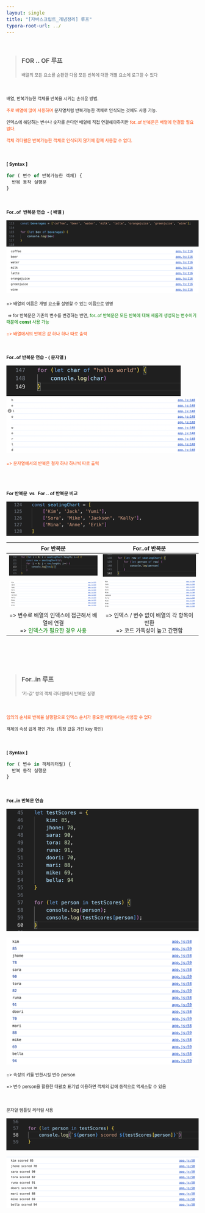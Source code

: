 ```yaml
---
layout: single
title: "[자바스크립트_개념정리] 루프"
typora-root-url: ../
---
```








<br>

> ### FOR .. OF  루프
>
> <span style="font-size:80%">배열의 모든 요소를 순환한 다음 모든 반복에 대한 개별 요소에 로그할 수 있다
> </span>



<br>

<span style="font-size:80%">배열, 반복가능한 객체를 반복을 시키는 손쉬운 방법.</span>

<span style="font-size:80%"><span style="color:orangered">주로 배열에 많이 사용하며</span> 문자열처럼 반복가능한 객체로 인식되는 것에도 사용 가능.</span>

<span style="font-size:80%">인덱스에 해당하는 변수나 숫자를 쓴다면 배열에 직접 연결해야하지만 <span style="color:orangered">for..of 반복문은 배열에 연결할 필요 없다.</span></span>

<span style="font-size:80%; color:orangered">객체 리터럴은 반복가능한 객체로 인식되지 않기에 함께 사용할 수 없다.</span>

<br>

<span style="font-size:85%; font-weight:bold">[ Syntax ]</span>

```javascript
for ( 변수 of 반복가능한 객체) {
  반복 동작 실행문
}
```

<br>





<span style="font-size:85%; font-weight:bold"> For..of  반복문 연습  - ( 배열 )</span>

<img src="/images/2024--03-07-loops_array/image-20240309211707480.png" alt="image-20240309211707480" style="zoom:50%;" />

<img src="/images/2024--03-07-loops_array/image-20240309211735664.png" alt="image-20240309211735664" style="zoom:50%;" />



<span style="font-size:80%">=> 배열의 이름은 개별 요소를 설명할 수 있는 이름으로 명명</span>

<span style="font-size:80%"> => for 반복문은 기존의 변수를 변경하는 반면, <span style="color:green">for..of 반복문은 모든 반복에 대해 새롭게 생성되는 변수이기 때문에 **const** 사용 가능</span></span>

<span style="font-size:80%; color:orangered">=> 배열에서의 반복은 값 하나 하나 따로 출력</span>



<br>

<span style="font-size:85%; font-weight:bold"> For..of 반복문 연습  - ( 문자열 )</span>

<img src="/images/2024--03-07-loops_array/image-20240310154906545.png" alt="image-20240310154906545" style="zoom:50%;" />

<img src="/images/2024--03-07-loops_array/image-20240310154939326.png" alt="image-20240310154939326" style="zoom:50%;" />

<span style="font-size:80%; color:orangered">=> 문자열에서의 반복은 철자 하나 하나씩 따로 출력</span>

<br><br>

<span style="font-size:85%; font-weight:bold">For 반복문  vs   For .. of 반복문 비교</span>



<img src="/images/2024--03-07-loops_array/image-20240310153403188.png" alt="image-20240310153403188" style="zoom:50%;" />



|                         For  반복문                          |                        For..of 반복문                        |
| :----------------------------------------------------------: | :----------------------------------------------------------: |
| <img src="/images/2024--03-07-loops_array/image-20240310152934346.png" alt="image-20240310152934346" style="zoom:50%;" /> | <img src="/images/2024--03-07-loops_array/image-20240310153338305.png" alt="image-20240310153338305" style="zoom:50%;" /> |
| <img src="/images/2024--03-07-loops_array/image-20240310153018427.png" alt="image-20240310153018427" style="zoom:50%;" /> | <img src="/images/2024--03-07-loops_array/image-20240310153301068.png" alt="image-20240310153301068" style="zoom:50%;" /> |
| => 변수로 배열의 인덱스에 접근해서 배열에 연결<br />=> <span style="color:green">인덱스가 필요한 경우 사용</span> | => 인덱스 / 변수 없이 배열의 각 항목이 반환<br />=> 코드 가독성이 높고 간편함 |

<br><br>

<br>





> ### For..in 루프
>
> <span style="font-size:80%">'키-값' 쌍의 객체 리터럴에서 반복문 실행</span>

<br>

<span style="font-size:80%; color:orangered">임의의 순서로 반복을 실행함으로 인덱스 순서가 중요한 배열에서는 사용할 수 없다</span>

<span style="font-size:80%">객체의 속성 쉽게 확인 가능  (특정 값을 가진 key 확인)</span>



<br>

<span style="font-size:85%; font-weight:bold">[ Syntax ]</span>

```javascript
for ( 변수 in 객체리터럴) {
  반복 동작 실행문
}
```



<br>

<span style="font-size:85%; font-weight:bold"> For..in 반복문 연습 </span>

![image-20240314211339338](/images/2024-03-07-loops_array/image-20240314211339338.png)

<img src="/images/2024-03-07-loops_array/image-20240314211140621.png" alt="image-20240314211140621" style="zoom:50%;" />

<span style="font-size:80%">=> 속성의 키를 반환시킬 변수 person</span>

<span style="font-size:80%">=> 변수 person을 활용한 대괄호 표기법 이용하면 객체의 값에 동적으로 액세스할 수 있음</span>

<br>

<span style="font-size:80%">문자열 템플릿 리터럴 사용</span>

​	<img src="/images/2024--03-07-loops_array/image-20240310163442723.png" alt="image-20240310163442723" style="zoom:50%;" />

<img src="/images/2024--03-07-loops_array/image-20240310163501061.png" alt="image-20240310163501061" style="zoom:50%;" />








